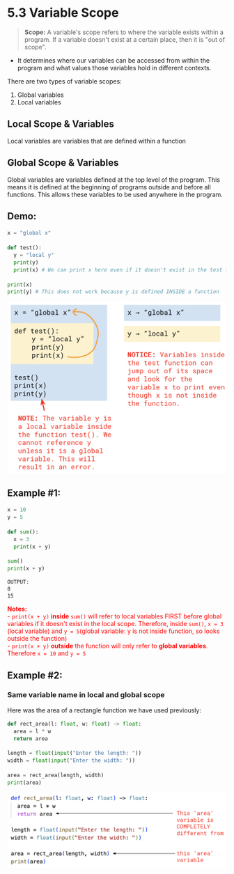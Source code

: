 # 5.3 Variable Scope

>**Scope:** A variable's scope refers to where the variable exists within a program. If a variable doesn't exist at a certain place, then it is "out of scope".
- It determines where our variables can be accessed from within the program and what values those variables hold in different contexts.

There are two types of variable scopes:
1. Global variables
2. Local variables

## Local Scope & Variables
Local variables are variables that are defined within a function

## Global Scope & Variables
Global variables are variables defined at the top level of the program. This means it is defined at the beginning of programs outside and before all functions. This allows these variables to be used anywhere in the program.

## Demo:
```python
x = "global x"

def test():
  y = "local y"
  print(y)
  print(x) # We can print x here even if it doesn't exist in the test function

print(x)
print(y) # This does not work because y is defined INSIDE a function
```

![Demo](demo.png)

## Example #1:
```python
x = 10
y = 5

def sum():
  x = 3
  print(x + y)

sum()
print(x + y)
```
```
OUTPUT:
8
15
```

<span style="color:red">
<b>Notes:</b><br>
- <code>print(x + y)</code> <b>inside</b> <code>sum()</code> will refer to local variables FIRST before global variables if it doesn't exist in the local scope. Therefore, inside <code>sum()</code>, <code>x = 3</code> (local variable) and <code>y = 5</code>(global variable: y is not inside function, so looks outside the function)<br>
- <code>print(x + y)</code> <b>outside</b> the function will only refer to <b>global variables</b>. Therefore <code>x = 10</code> and <code>y = 5</code>
</span>

## Example #2:
### Same variable name in local and global scope

Here was the area of a rectangle function we have used previously:
```python
def rect_area(l: float, w: float) -> float:
  area = l * w
  return area

length = float(input("Enter the length: "))
width = float(input("Enter the width: "))

area = rect_area(length, width)
print(area)
```
![example #2](rectangle_example.png)